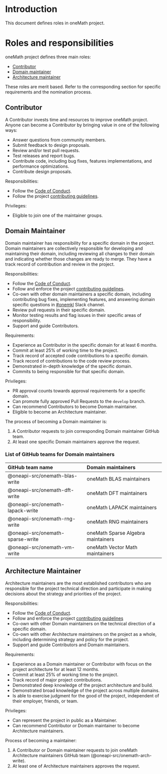 # Introduction

This document defines roles in oneMath project.

# Roles and responsibilities

oneMath project defines three main roles:
 * [Contributor](#contributor)
 * [Domain maintainer](#domain-maintainer)
 * [Architecture maintainer](#architecture-maintainer)

These roles are merit based. Refer to the corresponding section for specific
requirements and the nomination process.

## Contributor

A Contributor invests time and resources to improve oneMath project.
Anyone can become a Contributor by bringing value in one of the following ways:
  * Answer questions from community members.
  * Submit feedback to design proposals.
  * Review and/or test pull requests.
  * Test releases and report bugs.
  * Contribute code, including bug fixes, features implementations,
and performance optimizations.
  * Contribute design proposals.

Responsibilities:
  * Follow the [Code of Conduct](CODE_OF_CONDUCT.md).
  * Follow the project [contributing guidelines](CONTRIBUTING.md).

Privileges:
  * Eligible to join one of the maintainer groups.

## Domain Maintainer

Domain maintainer has responsibility for a specific domain in the project.
Domain maintainers are collectively responsible for developing and maintaining their domain,
including reviewing all changes to their domain and indicating
whether those changes are ready to merge. They have a track record of
contribution and review in the project.

Responsibilities:
  * Follow the [Code of Conduct](CODE_OF_CONDUCT.md).
  * Follow and enforce the project [contributing guidelines](CONTRIBUTING.md).
  * Co-own with other domain maintainers a specific domain, including contributing
    bug fixes, implementing features, and answering domain specific questions
    in [#onemkl](https://uxlfoundation.slack.com/archives/onemkl) Slack channel.
  * Review pull requests in their specific domain.
  * Monitor testing results and flag issues in their specific areas of
    responsibility.
  * Support and guide Contributors.

Requirements:
  * Experience as Contributor in the specific domain for at least 6 months.
  * Commit at least 25% of working time to the project.
  * Track record of accepted code contributions to a specific domain.
  * Track record of contributions to the code review process.
  * Demonstrated in-depth knowledge of the specific domain.
  * Commits to being responsible for that specific domain.

Privileges:
  * PR approval counts towards approval requirements for a specific domain.
  * Can promote fully approved Pull Requests to the `develop` branch.
  * Can recommend Contributors to become Domain maintainer.
  * Eligible to become an Architecture maintainer.

The process of becoming a Domain maintainer is:
1. A Contributor requests to join corresponding Domain maintainer GitHub team.
2. At least one specific Domain maintainers approve the request.

### List of GitHub teams for Domain maintainers

| GitHub team name | Domain maintainers |
:-----------|:------------|
| @oneapi-src/onemath-blas-write | oneMath BLAS maintainers |
| @oneapi-src/onemath-dft-write | oneMath DFT maintainers |
| @oneapi-src/onemath-lapack-write | oneMath LAPACK maintainers |
| @oneapi-src/onemath-rng-write | oneMath RNG maintainers |
| @oneapi-src/onemath-sparse-write | oneMath Sparse Algebra maintainers |
| @oneapi-src/onemath-vm-write | oneMath Vector Math maintainers |

## Architecture Maintainer
Architecture maintainers are the most established contributors who are responsible for the
project technical direction and participate in making decisions about the
strategy and priorities of the project.

Responsibilities:
  * Follow the [Code of Conduct](CODE_OF_CONDUCT.md).
  * Follow and enforce the project [contributing guidelines](CONTRIBUTING.md)
  * Co-own with other Domain maintainers on the technical direction of a specific domain.
  * Co-own with other Architecture maintainers on the project as a whole, including
determining strategy and policy for the project.
  * Support and guide Contributors and Domain maintainers.

Requirements:
  * Experience as a Domain maintainer or Contributor with focus on the project architecture
for at least 12 months.
  * Commit at least 25% of working time to the project.
  * Track record of major project contributions.
  * Demonstrated deep knowledge of the project architecture and build.
  * Demonstrated broad knowledge of the project across multiple domains.
  * Is able to exercise judgment for the good of the project, independent of
    their employer, friends, or team.

Privileges:
  * Can represent the project in public as a Maintainer.
  * Can recommend Contributor or Domain maintainer to become Architecture maintainers.

Process of becoming a maintainer:
1. A Contributor or Domain maintainer requests to join oneMath Architecture maintainers GitHub team
(@oneapi-src/onemath-arch-write).
2. At least one of Architecture maintainers approves the request.

